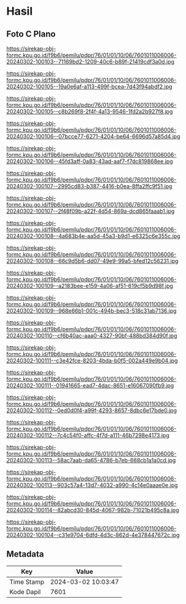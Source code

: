 # Hasil

## Foto C Plano

https://sirekap-obj-formc.kpu.go.id/f9b6/pemilu/pdpr/76/01/01/10/06/7601011006006-20240302-100103--71169bd2-1209-40c6-b89f-21419cdf3a0d.jpg

https://sirekap-obj-formc.kpu.go.id/f9b6/pemilu/pdpr/76/01/01/10/06/7601011006006-20240302-100105--19a0e6af-a113-499f-bcea-7d43f94abdf2.jpg

https://sirekap-obj-formc.kpu.go.id/f9b6/pemilu/pdpr/76/01/01/10/06/7601011006006-20240302-100105--c8b269f8-2f4f-4a13-9546-1fd2a2b927f8.jpg

https://sirekap-obj-formc.kpu.go.id/f9b6/pemilu/pdpr/76/01/01/10/06/7601011006006-20240302-100106--07bcce77-6271-4204-be64-6696d57a85d4.jpg

https://sirekap-obj-formc.kpu.go.id/f9b6/pemilu/pdpr/76/01/01/10/06/7601011006006-20240302-100106--45fd3aff-0a83-43ad-aaf7-f7dc819868ee.jpg

https://sirekap-obj-formc.kpu.go.id/f9b6/pemilu/pdpr/76/01/01/10/06/7601011006006-20240302-100107--2995cd83-b387-4416-b0ea-8ffa2ffc9f51.jpg

https://sirekap-obj-formc.kpu.go.id/f9b6/pemilu/pdpr/76/01/01/10/06/7601011006006-20240302-100107--2f48f09b-a22f-4d54-869a-dcd865faaab1.jpg

https://sirekap-obj-formc.kpu.go.id/f9b6/pemilu/pdpr/76/01/01/10/06/7601011006006-20240302-100108--4a683b4e-aa5d-45a3-b9d1-e6325c6e355c.jpg

https://sirekap-obj-formc.kpu.go.id/f9b6/pemilu/pdpr/76/01/01/10/06/7601011006006-20240302-100108--66c9d5b6-dd07-49e9-99a5-bfed12c56231.jpg

https://sirekap-obj-formc.kpu.go.id/f9b6/pemilu/pdpr/76/01/01/10/06/7601011006006-20240302-100109--a2183bee-e159-4a06-af51-619cf5b9d98f.jpg

https://sirekap-obj-formc.kpu.go.id/f9b6/pemilu/pdpr/76/01/01/10/06/7601011006006-20240302-100109--968e66b1-001c-494b-bec3-518c31ab7136.jpg

https://sirekap-obj-formc.kpu.go.id/f9b6/pemilu/pdpr/76/01/01/10/06/7601011006006-20240302-100110--cf6b40ac-aaa0-4327-90bf-488bd384d90f.jpg

https://sirekap-obj-formc.kpu.go.id/f9b6/pemilu/pdpr/76/01/01/10/06/7601011006006-20240302-100111--c3e42fce-8203-4bda-b0f5-002a449e9b04.jpg

https://sirekap-obj-formc.kpu.go.id/f9b6/pemilu/pdpr/76/01/01/10/06/7601011006006-20240302-100111--01941665-ead7-4dac-8651-e16067090fb9.jpg

https://sirekap-obj-formc.kpu.go.id/f9b6/pemilu/pdpr/76/01/01/10/06/7601011006006-20240302-100112--0ed0d0f4-a99f-4293-8657-8dbc6e17bde0.jpg

https://sirekap-obj-formc.kpu.go.id/f9b6/pemilu/pdpr/76/01/01/10/06/7601011006006-20240302-100112--7c4c54f0-affc-4f7d-a111-46b7298e4173.jpg

https://sirekap-obj-formc.kpu.go.id/f9b6/pemilu/pdpr/76/01/01/10/06/7601011006006-20240302-100113--58ac7aab-da65-4786-b7eb-668cb1a1a0cd.jpg

https://sirekap-obj-formc.kpu.go.id/f9b6/pemilu/pdpr/76/01/01/10/06/7601011006006-20240302-100113--903c57a4-13d7-4032-a990-4c14e0aaae0e.jpg

https://sirekap-obj-formc.kpu.go.id/f9b6/pemilu/pdpr/76/01/01/10/06/7601011006006-20240302-100114--82abcd30-845d-4067-982b-71021b495c8a.jpg

https://sirekap-obj-formc.kpu.go.id/f9b6/pemilu/pdpr/76/01/01/10/06/7601011006006-20240302-100104--c31e9704-6dfd-4d3c-862d-4e378447672c.jpg


## Metadata

| Key        | Value               |
| ---------- | ------------------- |
| Time Stamp | 2024-03-02 10:03:47 |
| Kode Dapil | 7601                |



